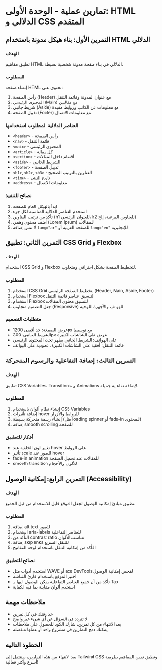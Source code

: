 # تمارين عملية - الوحدة الأولى: HTML الدلالي و CSS المتقدم

## التمرين الأول: بناء هيكل مدونة باستخدام HTML الدلالي

### الهدف
تطبيق مفاهيم HTML الدلالي في بناء صفحة مدونة شخصية بسيطة.

### المطلوب
إنشاء صفحة HTML تحتوي على:
1. رأس الصفحة (Header) مع عنوان المدونة وقائمة التنقل
2. المحتوى الرئيسي (Main) مع مقالتين
3. شريط جانبي (Aside) مع معلومات عن الكاتب وروابط مفيدة
4. تذييل الصفحة (Footer) مع معلومات الاتصال

### العناصر الدلالية المطلوب استخدامها
- `<header>` - رأس الصفحة
- `<nav>` - قائمة التنقل
- `<main>` - المحتوى الرئيسي
- `<article>` - كل مقالة
- `<section>` - أقسام داخل المقالات
- `<aside>` - الشريط الجانبي
- `<footer>` - تذييل الصفحة
- `<h1>`, `<h2>`, `<h3>` - العناوين بالترتيب الصحيح
- `<time>` - تاريخ النشر
- `<address>` - معلومات الاتصال

### نصائح للتنفيذ
1. ابدأ بالهيكل العام للصفحة
2. استخدم العناصر الدلالية المناسبة لكل جزء
3. تأكد من ترتيب العناوين (h1 للعنوان الرئيسي، h2 للعناوين الفرعية، إلخ)
4. أضف محتوى وهمي (Lorem Ipsum) للمقالات
5. لا تنس إضافة `lang="ar"` للصفحة العربية أو `lang="en"` للإنجليزية

## التمرين الثاني: تطبيق CSS Grid و Flexbox

### الهدف
استخدام CSS Grid و Flexbox لتخطيط الصفحة بشكل احترافي ومتجاوب.

### المطلوب
1. استخدام CSS Grid لتخطيط الصفحة الرئيسي (Header, Main, Aside, Footer)
2. استخدام Flexbox لتنسيق عناصر قائمة التنقل
3. استخدام Flexbox لتنسيق محتوى المقالات
4. جعل التصميم متجاوب (Responsive) للهواتف والأجهزة اللوحية

### متطلبات التصميم
- عرض الصفحة: حد أقصى 1200px مع توسيط
- الشريط الجانبي: 300px عرض على الشاشات الكبيرة
- على الهواتف: الشريط الجانبي يظهر تحت المحتوى الرئيسي
- قائمة التنقل: أفقية على الشاشات الكبيرة، عمودية على الهواتف

## التمرين الثالث: إضافة التفاعلية والرسوم المتحركة

### الهدف
تطبيق CSS Variables، Transitions، و Animations لإضافة تفاعلية جميلة.

### المطلوب
1. إنشاء نظام ألوان باستخدام CSS Variables
2. إضافة تأثيرات hover للروابط والأزرار
3. إنشاء رسمة متحركة بسيطة (مثل loading spinner أو fade-in للمحتوى)
4. إضافة smooth scrolling للصفحة

### أفكار للتطبيق
- تغيير لون الخلفية عند hover على الروابط
- تأثير scale للصور عند hover
- fade-in animation للمقالات عند تحميل الصفحة
- smooth transition للألوان والأحجام

## التمرين الرابع: إمكانية الوصول (Accessibility)

### الهدف
تطبيق مبادئ إمكانية الوصول لجعل الموقع قابل للاستخدام من قبل الجميع.

### المطلوب
1. إضافة alt text للصور
2. استخدام aria-labels للعناصر التفاعلية
3. التأكد من contrast ratio مناسب للألوان
4. إضافة skip links للتنقل السريع
5. التأكد من إمكانية التنقل باستخدام لوحة المفاتيح

### نصائح للتطبيق
- استخدم أدوات مثل WAVE أو axe DevTools لفحص إمكانية الوصول
- اختبر الموقع باستخدام قارئ الشاشة
- تأكد من أن جميع العناصر التفاعلية يمكن الوصول إليها بـ Tab
- استخدم ألوان متباينة بما فيه الكفاية

## ملاحظات مهمة
- خذ وقتك في كل تمرين
- لا تتردد في السؤال عن أي شيء غير واضح
- بعد الانتهاء من كل تمرين، شارك الكود للحصول على ملاحظات
- يمكنك دمج التمارين في مشروع واحد أو عملها منفصلة

## الخطوة التالية
بعد الانتهاء من هذه التمارين، سننتقل إلى Tailwind CSS ونطبق نفس المفاهيم بطريقة أسرع وأكثر فعالية!

